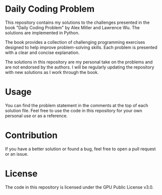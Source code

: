 # Daily Coding Problem

This repository contains my solutions to the challenges presented in the book "Daily Coding Problem" by Alex Miller and Lawrence Wu. The solutions are implemented in Python.

The book provides a collection of challenging programming exercises designed to help improve problem-solving skills. Each problem is presented with a clear and concise explanation.

The solutions in this repository are my personal take on the problems and are not endorsed by the authors. I will be regularly updating the repository with new solutions as I work through the book.

# Usage

You can find the problem statement in the comments at the top of each solution file. Feel free to use the code in this repository for your own personal use or as a reference.

# Contribution

If you have a better solution or found a bug, feel free to open a pull request or an issue.

# License

The code in this repository is licensed under the GPU Public License v3.0.